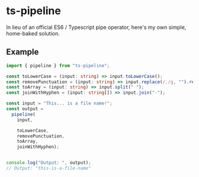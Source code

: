 # ts-pipeline

In lieu of an official ES6 / Typescript pipe operator, here's my own simple, home-baked solution.

## Example

```ts
import { pipeline } from "ts-pipeline";

const toLowerCase = (input: string) => input.toLowerCase();
const removePunctuation = (input: string) => input.replace(/./g, "").replace(/!/g, "");
const toArray = (input: string) => input.split(" ");
const joinWithHyphen = (input: string[]) => input.join("-");

const input = "This... is a file name!";
const output =
  pipeline(
    input,

    toLowerCase,
    removePunctuation,
    toArray,
    joinWithHyphen);


console.log("Output: ", output);
// Output: "this-is-a-file-name"
```

